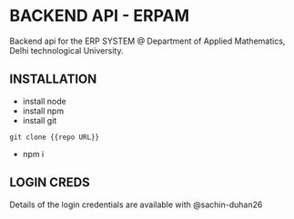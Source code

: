 # BACKEND API - ERPAM
Backend api for the ERP SYSTEM @ Department of Applied Mathematics, Delhi  technological University.

## INSTALLATION
- install node
- install npm
- install git

```
git clone {{repo URL}}
```

- npm i

## LOGIN CREDS
Details of the login credentials are available with @sachin-duhan26